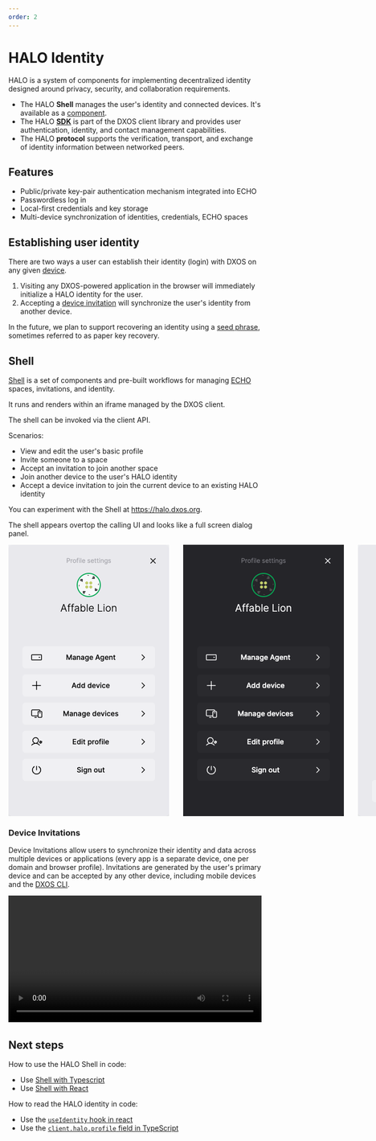```yaml
---
order: 2
---
```


# HALO Identity

HALO is a system of components for implementing decentralized identity designed around privacy, security, and collaboration requirements.

* The HALO **Shell** manages the user's identity and connected devices. It's available as a [component](https://github.com/dxos/dxos/tree/main/packages/sdk/shell).
* The HALO [**SDK**](https://www.npmjs.com/package/@dxos/client) is part of the DXOS client library and provides user authentication, identity, and contact management capabilities.
* The HALO **protocol** supports the verification, transport, and exchange of identity information between networked peers.

## Features

* Public/private key-pair authentication mechanism integrated into ECHO
* Passwordless log in
* Local-first credentials and key storage
* Multi-device synchronization of identities, credentials, ECHO spaces

## Establishing user identity

There are two ways a user can establish their identity (login) with DXOS on any given [device](../glossary#device).

1. Visiting any DXOS-powered application in the browser will immediately initialize a HALO identity for the user.
2. Accepting a [device invitation](#device-invitations) will synchronize the user's identity from another device.

In the future, we plan to support recovering an identity using a [seed phrase](../glossary#seed-phrase), sometimes referred to as paper key recovery.

## Shell

[Shell](https://github.com/dxos/dxos/tree/main/packages/sdk/shell) is a set of components and pre-built workflows for managing [ECHO](../platform) spaces, invitations, and identity.

It runs and renders within an iframe managed by the DXOS client.

The shell can be invoked via the client API.

Scenarios:

* View and edit the user's basic profile
* Invite someone to a space
* Accept an invitation to join another space
* Join another device to the user's HALO identity
* Accept a device invitation to join the current device to an existing HALO identity

You can experiment with the Shell at <https://halo.dxos.org>.

The shell appears overtop the calling UI and looks like a full screen dialog panel.

<div class="shell-images" style="display: flex; flex-direction: row; gap: 2em;">
  <img class="light" src="./images/shell-light.png" alt="Shell profile panel" />
  <img class="dark" src="./images/shell-dark.png" alt="Shell profile panel" />

  <img class="light" src="./images/shell-light-add-device.png" alt="Shell device invitation panel" />
  <img class="dark" src="./images/shell-dark-add-device.png" alt="Shell device invitation panel" />
</div>

### Device Invitations

Device Invitations allow users to synchronize their identity and data across multiple devices or applications (every app is a separate device, one per domain and browser profile). Invitations are generated by the user's primary device and can be accepted by any other device, including mobile devices and the [DXOS CLI](../cli).

<video controls loop autoplay style="width:100%" src="/images/device-invitations.mp4"></video>

## Next steps

How to use the HALO Shell in code:

* Use [Shell with Typescript](../typescript/shell#installation)
* Use [Shell with React](../react/shell#installation)

How to read the HALO identity in code:

* Use the [`useIdentity` hook in react](../react/identity)
* Use the [`client.halo.profile` field in TypeScript](../typescript/identity)
